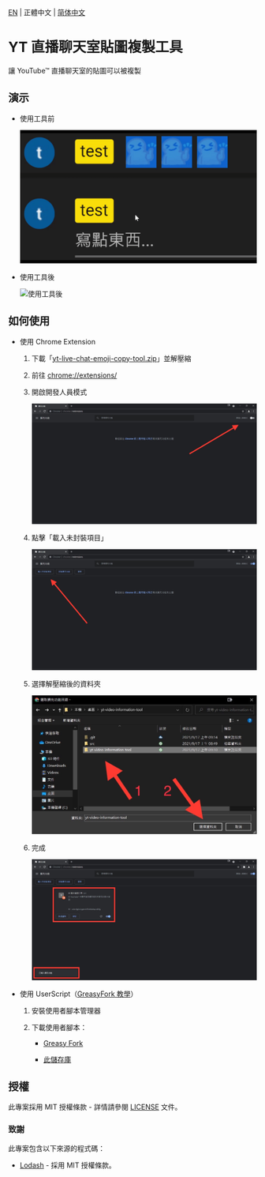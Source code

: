 [EN](./README.md) | 正體中文 | [简体中文](./README_CN.md)

# YT 直播聊天室貼圖複製工具

讓 YouTube™ 直播聊天室的貼圖可以被複製

## 演示

* 使用工具前

    ![使用工具前](./src/demo/off.gif)

* 使用工具後

    ![使用工具後](./src/demo/on.gif)

## 如何使用

* 使用 Chrome Extension

    1. 下載「[yt-live-chat-emoji-copy-tool.zip](./yt-live-chat-emoji-copy-tool.zip?raw=1)」並解壓縮

    1. 前往 [chrome://extensions/](chrome://extensions/)

    1. 開啟開發人員模式

        ![開啟開發人員模式](./src/tutorial/1.jpg)

    1. 點擊「載入未封裝項目」

        ![點擊「載入未封裝項目」](./src/tutorial/2.jpg)

    1. 選擇解壓縮後的資料夾

        ![選擇解壓縮後的資料夾](./src/tutorial/3.jpg)

    1. 完成

        ![完成](./src/tutorial/4.jpg)

* 使用 UserScript（[GreasyFork 教學](https://greasyfork.org/zh-TW)）

    1. 安裝使用者腳本管理器

    1. 下載使用者腳本：

        * [Greasy Fork](https://greasyfork.org/zh-TW/scripts/447599)

        * [此儲存庫](./yt-live-chat-emoji-copy-tool.user.js)

## 授權

此專案採用 MIT 授權條款 - 詳情請參閱 [LICENSE](./LICENSE) 文件。

### 致謝

此專案包含以下來源的程式碼：

* [Lodash](https://lodash.com/) - 採用 MIT 授權條款。
